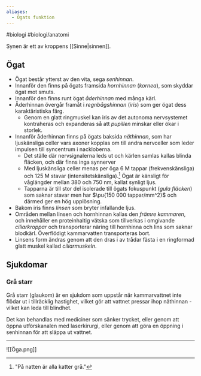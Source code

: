 ```yaml
---
aliases:
  - Ögats funktion
---
```

#biologi #biologi/anatomi 

Synen är ett av kroppens [[Sinne|sinnen]].
## Ögat
- Ögat består ytterst av den vita, sega *senhinnan*.
- Innanför den finns på ögats framsida *hornhinnan* (*kornea*), som skyddar ögat mot smuts.
- Innanför den finns runt ögat *åderhinnan* med många kärl.
- Åderhinnan övergår framåt i *regnbågshinnan* (*iris*) som ger ögat dess karaktäristiska färg.
	- Genom en glatt ringmuskel kan iris av det autonoma nervsystemet kontraheras och expanderas så att *pupillen* minskar eller ökar i storlek.
- Innanför åderhinnan finns på ögats baksida *näthinnan*, som har ljuskänsliga celler vars axoner kopplas om till andra nervceller som leder impulsen till syncentrum i nackloberna.
	- Det ställe där nervsignalerna leds ut och kärlen samlas kallas blinda fläcken, och där finns inga synnerver
	- Med ljuskänsliga celler menas per öga 6 M tappar (frekvenskänsliga) och 125 M stavar (intensitetskänsliga).[^2] Ögat är känsligt för våglängder mellan 380 och 750 nm, kallat synligt ljus.
	- Tapparna är till stor del isolerade till ögats fokuspunkt (*gula fläcken*) som saknar stavar men har $\pu{150 000 tappar/mm^2}$ och därmed ger en hög upplösning.
- Bakom iris finns *linsen* som bryter infallande ljus.
- Områden mellan linsen och hornhinnan kallas den *främre kammaren*, och innehåller en proteinhaltig vätska som tillverkas i omgivande *ciliarkroppar* och transporterar näring till hornhinna och lins som saknar blodkärl. Överflödigt kammarvatten transporteras bort.
- Linsens form ändras genom att den dras i av trådar fästa i en ringformad glatt muskel kallad *ciliarmuskeln*.

[^2]: "På natten är alla katter grå."
## Sjukdomar
### Grå starr
Grå starr (glaukom) är en sjukdom som uppstår när kammarvattnet inte flödar ut i tillräcklig hastighet, vilket gör att vattnet pressar ihop näthinnan - vilket kan leda till blindhet.

Det kan behandlas med mediciner som sänker trycket, eller genom att öppna utförskanalen med laserkirurgi, eller genom att göra en öppning i senhinnan för att släppa ut vattnet.

---

![[Öga.png]]
